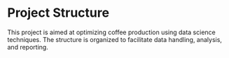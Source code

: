 # Project Structure

This project is aimed at optimizing coffee production using data science techniques. The structure is organized to facilitate data handling, analysis, and reporting.